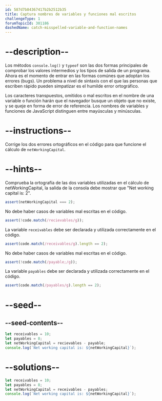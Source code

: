 ```yaml
---
id: 587d7b84367417b2b2512b35
title: Captura nombres de variables y funciones mal escritos
challengeType: 1
forumTopicId: 301186
dashedName: catch-misspelled-variable-and-function-names
---
```


# --description--

Los métodos `console.log()` y `typeof` son las dos formas principales de comprobar los valores intermedios y los tipos de salida de un programa. Ahora es el momento de entrar en las formas comúnes que adoptan los errores (bugs). Un problema a nivel de sintaxis con el que las personas que escriben rápido pueden simpatizar es el humilde error ortográfico.

Los caracteres transpuestos, omitidos o mal escritos en el nombre de una variable o función harán que el navegador busque un objeto que no existe, y se queje en forma de error de referencia. Los nombres de variables y funciones de JavaScript distinguen entre mayúsculas y minúsculas.

# --instructions--

Corrige los dos errores ortográficos en el código para que funcione el cálculo de `netWorkingCapital`.

# --hints--

Comprueba la ortografía de las dos variables utilizadas en el cálculo de netWorkingCapital, la salida de la consola debe mostrar que "Net working capital is: 2".

```js
assert(netWorkingCapital === 2);
```

No debe haber casos de variables mal escritas en el código.

```js
assert(!code.match(/recievables/g));
```

La variable `receivables` debe ser declarada y utilizada correctamente en el código.

```js
assert(code.match(/receivables/g).length == 2);
```

No debe haber casos de variables mal escritas en el código.

```js
assert(!code.match(/payable;/g));
```

La variable `payables` debe ser declarada y utilizada correctamente en el código.

```js
assert(code.match(/payables/g).length == 2);
```

# --seed--

## --seed-contents--

```js
let receivables = 10;
let payables = 8;
let netWorkingCapital = recievables - payable;
console.log(`Net working capital is: ${netWorkingCapital}`);
```

# --solutions--

```js
let receivables = 10;
let payables = 8;
let netWorkingCapital = receivables - payables;
console.log(`Net working capital is: ${netWorkingCapital}`);
```
